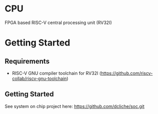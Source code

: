 # CPU

FPGA based RISC-V central processing unit (RV32I)

# Getting Started

## Requirements

- RISC-V GNU compiler toolchain for RV32I (https://github.com/riscv-collab/riscv-gnu-toolchain)

## Getting Started

See system on chip project here: https://github.com/dcliche/soc.git

